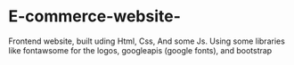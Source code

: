 # E-commerce-website-
Frontend website, built uding Html, Css, And some Js. 
Using some libraries like fontawsome for the logos, googleapis (google fonts), and bootstrap 
